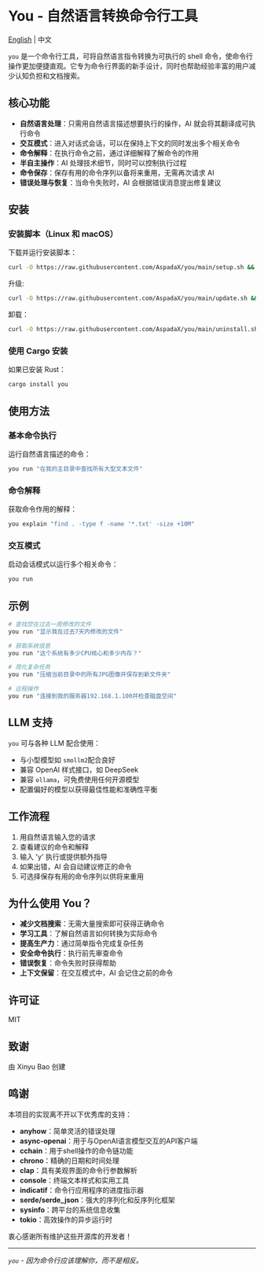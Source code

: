 # You - 自然语言转换命令行工具

[English](./README.md) | 中文

`you` 是一个命令行工具，可将自然语言指令转换为可执行的 shell 命令，使命令行操作更加便捷直观。它专为命令行界面的新手设计，同时也帮助经验丰富的用户减少认知负担和文档搜索。

## 核心功能

- **自然语言处理**：只需用自然语言描述想要执行的操作，AI 就会将其翻译成可执行命令
- **交互模式**：进入对话式会话，可以在保持上下文的同时发出多个相关命令
- **命令解释**：在执行命令之前，通过详细解释了解命令的作用
- **半自主操作**：AI 处理技术细节，同时可以控制执行过程
- **命令保存**：保存有用的命令序列以备将来重用，无需再次请求 AI
- **错误处理与恢复**：当命令失败时，AI 会根据错误消息提出修复建议

## 安装

### 安装脚本（Linux 和 macOS）
下载并运行安装脚本：
```bash
curl -O https://raw.githubusercontent.com/AspadaX/you/main/setup.sh && chmod +x ./setup.sh && ./setup.sh && rm ./setup.sh
```

升级:
```bash
curl -O https://raw.githubusercontent.com/AspadaX/you/main/update.sh && chmod +x ./update.sh && ./update.sh && rm ./update.sh
```

卸载：
```bash
curl -O https://raw.githubusercontent.com/AspadaX/you/main/uninstall.sh && chmod +x ./uninstall.sh && ./uninstall.sh && rm ./uninstall.sh
```

### 使用 Cargo 安装
如果已安装 Rust：

```bash
cargo install you
```

## 使用方法

### 基本命令执行
运行自然语言描述的命令：

```bash
you run "在我的主目录中查找所有大型文本文件"
```

### 命令解释
获取命令作用的解释：

```bash
you explain "find . -type f -name '*.txt' -size +10M"
```

### 交互模式
启动会话模式以运行多个相关命令：

```bash
you run
```

## 示例

```bash
# 查找您在过去一周修改的文件
you run "显示我在过去7天内修改的文件"

# 获取系统信息
you run "这个系统有多少CPU核心和多少内存？"

# 简化复杂任务
you run "压缩当前目录中的所有JPG图像并保存到新文件夹"

# 远程操作
you run "连接到我的服务器192.168.1.100并检查磁盘空间"
```

## LLM 支持

`you` 可与各种 LLM 配合使用：
- 与小型模型如 `smollm2`配合良好
- 兼容 OpenAI 样式接口，如 DeepSeek
- 兼容 `ollama`，可免费使用任何开源模型
- 配置偏好的模型以获得最佳性能和准确性平衡

## 工作流程

1. 用自然语言输入您的请求
2. 查看建议的命令和解释
3. 输入 'y' 执行或提供额外指导
4. 如果出错，AI 会自动建议修正的命令
5. 可选择保存有用的命令序列以供将来重用

## 为什么使用 You？

- **减少文档搜索**：无需大量搜索即可获得正确命令
- **学习工具**：了解自然语言如何转换为实际命令
- **提高生产力**：通过简单指令完成复杂任务
- **安全命令执行**：执行前先审查命令
- **错误恢复**：命令失败时获得帮助
- **上下文保留**：在交互模式中，AI 会记住之前的命令

## 许可证

MIT

## 致谢

由 Xinyu Bao 创建

## 鸣谢

本项目的实现离不开以下优秀库的支持：

- **anyhow**：简单灵活的错误处理
- **async-openai**：用于与OpenAI语言模型交互的API客户端
- **cchain**：用于shell操作的命令链功能
- **chrono**：精确的日期和时间处理
- **clap**：具有美观界面的命令行参数解析
- **console**：终端文本样式和实用工具
- **indicatif**：命令行应用程序的进度指示器
- **serde/serde_json**：强大的序列化和反序列化框架
- **sysinfo**：跨平台的系统信息收集
- **tokio**：高效操作的异步运行时

衷心感谢所有维护这些开源库的开发者！

---

*`you` - 因为命令行应该理解你，而不是相反。*
